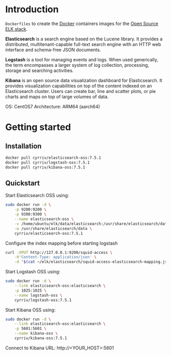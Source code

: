 # Introduction

`Dockerfiles` to create the [Docker](https://www.docker.com/) containers images for the [Open Source ELK stack](https://www.elastic.co/).

**Elasticsearch** is a search engine based on the Lucene library. It provides a distributed, multitenant-capable full-text search engine with an HTTP web interface and schema-free JSON documents.

**Logstash** is a tool for managing events and logs. When used generically, the term encompasses a larger system of log collection, processing, storage and searching activities.

**Kibana** is an open source data visualization dashboard for Elasticsearch. It provides visualization capabilities on top of the content indexed on an Elasticsearch cluster. Users can create bar, line and scatter plots, or pie charts and maps on top of large volumes of data.

OS: CentOS7
Architecture: ARM64 (aarch64)

# Getting started

## Installation

```bash
docker pull cyrriv/elasticsearch-oss:7.5.1
docker pull cyrriv/logstash-oss:7.5.1
docker pull cyrriv/kibana-oss:7.5.1
```

## Quickstart

Start Elasticsearch OSS using:

```bash
sudo docker run -d \
    -p 9200:9200 \
    -p 9300:9300 \
    --name elasticsearch-oss \
    -v /home/ubuntu/elk/data/elasticsearch:/usr/share/elasticsearch/data:rw \
    -w /usr/share/elasticsearch/data \
    cyrriv/elasticsearch-oss:7.5.1
```

Configure the index mapping before starting logstash

```bash
curl -XPUT http://127.0.0.1:9200/squid-access \
    -H'Content-Type: application/json' \
    -d "$(cat ~/elk/elasticsearch/squid-access-elasticsearch-mapping.json)"
```

Start Logstash OSS using:

```bash
sudo docker run -d \
    --link elasticsearch-oss:elasticsearch \
    -p 1025:1025 \
    --name logstash-oss \
    cyrriv/logstash-oss:7.5.1
```

Start Kibana OSS using:

```bash
sudo docker run -d \
    --link elasticsearch-oss:elasticsearch \
    -p 5601:5601 \
    --name kibana-oss \
    cyrriv/kibana-oss:7.5.1
```
Connect to Kibana URL: http://<YOUR_HOST>:5601